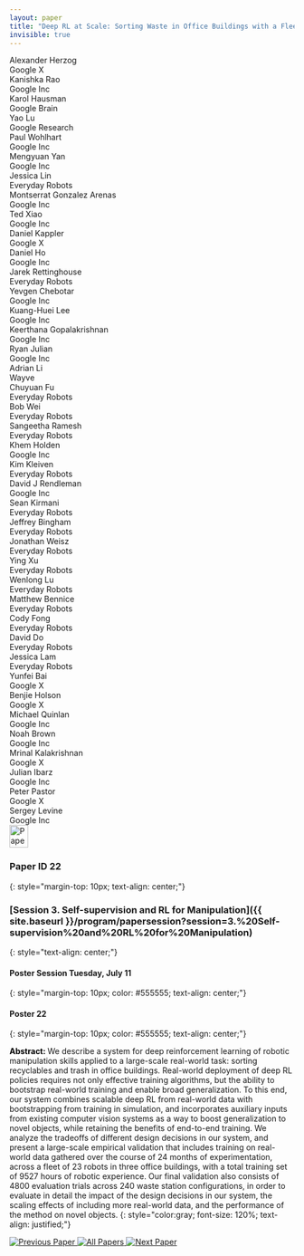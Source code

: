 ```yaml
---
layout: paper
title: "Deep RL at Scale: Sorting Waste in Office Buildings with a Fleet of Mobile Manipulators"
invisible: true
---
```

<div class="paper-authors">
<div class="paper-author-box">
    <div class="paper-author-name">Alexander Herzog</div>
    <div class="paper-author-uni">Google X</div>
</div>
<div class="paper-author-box">
    <div class="paper-author-name">Kanishka Rao</div>
    <div class="paper-author-uni">Google Inc</div>
</div>
<div class="paper-author-box">
    <div class="paper-author-name">Karol Hausman</div>
    <div class="paper-author-uni">Google Brain</div>
</div>
<div class="paper-author-box">
    <div class="paper-author-name">Yao Lu</div>
    <div class="paper-author-uni">Google Research</div>
</div>
<div class="paper-author-box">
    <div class="paper-author-name">Paul Wohlhart</div>
    <div class="paper-author-uni">Google Inc</div>
</div>
<div class="paper-author-box">
    <div class="paper-author-name">Mengyuan Yan</div>
    <div class="paper-author-uni">Google Inc</div>
</div>
<div class="paper-author-box">
    <div class="paper-author-name">Jessica Lin</div>
    <div class="paper-author-uni">Everyday Robots</div>
</div>
<div class="paper-author-box">
    <div class="paper-author-name">Montserrat Gonzalez Arenas</div>
    <div class="paper-author-uni">Google Inc</div>
</div>
<div class="paper-author-box">
    <div class="paper-author-name">Ted Xiao</div>
    <div class="paper-author-uni">Google Inc</div>
</div>
<div class="paper-author-box">
    <div class="paper-author-name">Daniel Kappler</div>
    <div class="paper-author-uni">Google X</div>
</div>
<div class="paper-author-box">
    <div class="paper-author-name">Daniel Ho</div>
    <div class="paper-author-uni">Google Inc</div>
</div>
<div class="paper-author-box">
    <div class="paper-author-name">Jarek Rettinghouse</div>
    <div class="paper-author-uni">Everyday Robots</div>
</div>
<div class="paper-author-box">
    <div class="paper-author-name">Yevgen Chebotar</div>
    <div class="paper-author-uni">Google Inc</div>
</div>
<div class="paper-author-box">
    <div class="paper-author-name">Kuang-Huei Lee</div>
    <div class="paper-author-uni">Google Inc</div>
</div>
<div class="paper-author-box">
    <div class="paper-author-name">Keerthana Gopalakrishnan</div>
    <div class="paper-author-uni">Google Inc</div>
</div>
<div class="paper-author-box">
    <div class="paper-author-name">Ryan Julian</div>
    <div class="paper-author-uni">Google Inc</div>
</div>
<div class="paper-author-box">
    <div class="paper-author-name">Adrian Li</div>
    <div class="paper-author-uni">Wayve</div>
</div>
<div class="paper-author-box">
    <div class="paper-author-name">Chuyuan Fu</div>
    <div class="paper-author-uni">Everyday Robots</div>
</div>
<div class="paper-author-box">
    <div class="paper-author-name">Bob Wei</div>
    <div class="paper-author-uni">Everyday Robots</div>
</div>
<div class="paper-author-box">
    <div class="paper-author-name">Sangeetha Ramesh</div>
    <div class="paper-author-uni">Everyday Robots</div>
</div>
<div class="paper-author-box">
    <div class="paper-author-name">Khem Holden</div>
    <div class="paper-author-uni">Google Inc</div>
</div>
<div class="paper-author-box">
    <div class="paper-author-name">Kim Kleiven</div>
    <div class="paper-author-uni">Everyday Robots</div>
</div>
<div class="paper-author-box">
    <div class="paper-author-name">David J Rendleman</div>
    <div class="paper-author-uni">Google Inc</div>
</div>
<div class="paper-author-box">
    <div class="paper-author-name">Sean Kirmani</div>
    <div class="paper-author-uni">Everyday Robots</div>
</div>
<div class="paper-author-box">
    <div class="paper-author-name">Jeffrey Bingham</div>
    <div class="paper-author-uni">Everyday Robots</div>
</div>
<div class="paper-author-box">
    <div class="paper-author-name">Jonathan Weisz</div>
    <div class="paper-author-uni">Everyday Robots</div>
</div>
<div class="paper-author-box">
    <div class="paper-author-name">Ying Xu</div>
    <div class="paper-author-uni">Everyday Robots</div>
</div>
<div class="paper-author-box">
    <div class="paper-author-name">Wenlong Lu</div>
    <div class="paper-author-uni">Everyday Robots</div>
</div>
<div class="paper-author-box">
    <div class="paper-author-name">Matthew Bennice</div>
    <div class="paper-author-uni">Everyday Robots</div>
</div>
<div class="paper-author-box">
    <div class="paper-author-name">Cody Fong</div>
    <div class="paper-author-uni">Everyday Robots</div>
</div>
<div class="paper-author-box">
    <div class="paper-author-name">David Do</div>
    <div class="paper-author-uni">Everyday Robots</div>
</div>
<div class="paper-author-box">
    <div class="paper-author-name">Jessica Lam</div>
    <div class="paper-author-uni">Everyday Robots</div>
</div>
<div class="paper-author-box">
    <div class="paper-author-name">Yunfei Bai</div>
    <div class="paper-author-uni">Google X</div>
</div>
<div class="paper-author-box">
    <div class="paper-author-name">Benjie Holson</div>
    <div class="paper-author-uni">Google X</div>
</div>
<div class="paper-author-box">
    <div class="paper-author-name">Michael Quinlan</div>
    <div class="paper-author-uni">Google Inc</div>
</div>
<div class="paper-author-box">
    <div class="paper-author-name">Noah Brown</div>
    <div class="paper-author-uni">Google Inc</div>
</div>
<div class="paper-author-box">
    <div class="paper-author-name">Mrinal Kalakrishnan</div>
    <div class="paper-author-uni">Google X</div>
</div>
<div class="paper-author-box">
    <div class="paper-author-name">Julian Ibarz</div>
    <div class="paper-author-uni">Google Inc</div>
</div>
<div class="paper-author-box">
    <div class="paper-author-name">Peter Pastor</div>
    <div class="paper-author-uni">Google X</div>
</div>
<div class="paper-author-box">
    <div class="paper-author-name">Sergey Levine</div>
    <div class="paper-author-uni">Google Inc</div>
</div>

</div><div class="paper-pdf">
<div> <a href="http://www.roboticsproceedings.org/rss19/p022.pdf"><img src="{{ site.baseurl }}/images/paper_link.png" alt="Paper Website" width = "33"  height = "40"/></a> </div>
</div>

### Paper ID 22
{: style="margin-top: 10px; text-align: center;"}

### [Session 3. Self-supervision and RL for Manipulation]({{ site.baseurl }}/program/papersession?session=3.%20Self-supervision%20and%20RL%20for%20Manipulation)
{: style="text-align: center;"}

#### Poster Session Tuesday, July 11
{: style="margin-top: 10px; color: #555555; text-align: center;"}

#### Poster 22
{: style="margin-top: 10px; color: #555555; text-align: center;"}

<b style="color: black;">Abstract: </b>We describe a system for deep reinforcement learning of robotic manipulation skills applied to a large-scale real-world task: sorting recyclables and trash in office buildings. Real-world deployment of deep RL policies requires not only effective training algorithms, but the ability to bootstrap real-world training and enable broad generalization. To this end, our system combines scalable deep RL from real-world data with bootstrapping from training in simulation, and incorporates auxiliary inputs from existing computer vision systems as a way to boost generalization to novel objects, while retaining the benefits of end-to-end training. We analyze the tradeoffs of different design decisions in our system, and present a large-scale empirical validation that includes training on real-world data gathered over the course of 24
months of experimentation, across a fleet of 23 robots in three office buildings, with a total training set of 9527 hours of robotic experience. Our final validation also consists of 4800 evaluation trials across 240 waste station configurations, in order to evaluate in detail the impact of the design decisions in our system, the scaling effects of including more real-world data, and the performance of the method on novel objects.
{: style="color:gray; font-size: 120%; text-align: justified;"}


<div class="paper-menu">
<a href="{{ site.baseurl }}/program/papers/021/"> <img src="{{ site.baseurl }}/images/previous_paper_icon.png" alt="Previous Paper" title="Previous Paper"/> </a>
<a href="{{ site.baseurl }}/program/papers"><img src="{{ site.baseurl }}/images/overview_icon.png" alt="All Papers" title="All Papers"/> </a>
<a href="{{ site.baseurl }}/program/papers/023/"> <img src="{{ site.baseurl }}/images/next_paper_icon.png" alt="Next Paper" title="Next Paper"/> </a>

</div>
